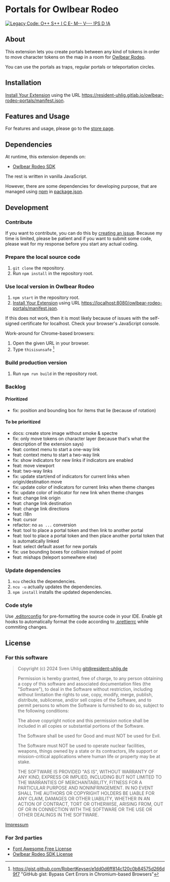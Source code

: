 # Portals for Owlbear Rodeo

<a href="https://gitlab.com/resident-uhlig/legacy-code"><img alt="Legacy Code: O++ S++ I C E- M-- V--- !PS D !A" src="https://img.shields.io/badge/Legacy%20Code-O%2B%2B%20S%2B%2B%20I%20C%20E--%20M----%20V------%20!PS%20D%20!A-informational"></a>

## About

This extension lets you create portals between any kind of tokens in order to move character tokens on the map in a room for [Owlbear Rodeo].

You can use the portals as traps, regular portals or teleportation circles.

[Owlbear Rodeo]: https://owlbear.rodeo/

## Installation

[Install Your Extension] using the URL <https://resident-uhlig.gitlab.io/owlbear-rodeo-portals/manifest.json>.

[Install Your Extension]: https://docs.owlbear.rodeo/extensions/tutorial-hello-world/install-your-extension/

## Features and Usage

For features and usage, please go to the [store page](static/store/index.md).

## Dependencies

At runtime, this extension depends on:

- [Owlbear Rodeo SDK]

The rest is written in vanilla JavaScript.

However, there are some dependencies for developing purpose,
that are managed using [npm] in [package.json](package.json).

[Owlbear Rodeo SDK]: https://github.com/owlbear-rodeo/sdk
[npm]: https://www.npmjs.com/

## Development

### Contribute

If you want to contribute, you can do this by [creating an issue]. Because my
time is limited, please be patient and if you want to submit some code, please
wait for my response before you start any actual coding.

[creating an issue]: https://gitlab.com/resident-uhlig/owlbear-rodeo-portals/-/issues/new

### Prepare the local source code

1. `git clone` the repository.
2. Run `npm install` in the repository root.

### Use local version in Owlbear Rodeo

1. `npm start` in the repository root.
2. [Install Your Extension] using URL <https://localhost:8080/owlbear-rodeo-portals/manifest.json>.

If this does not work, then it is most likely because of issues with the
self-signed certificate for localhost. Check your browser's JavaScript console.

Work-around for Chrome-based browsers:

1. Open the given URL in your browser.
2. Type `thisisunsafe` [^thisisunsafe]

[^thisisunsafe]: https://gist.github.com/RobertKeyser/e1dd0d6ff814c120c0b84575d266d9f7 "GitHub gist: Bypass Cert Errors in Chromium-based Browsers"

### Build production version

1. Run `npm run build` in the repository root.

### Backlog

#### Prioritized

- fix: position and bounding box for items that lie (because of rotation)

#### To be prioritized

- docs: create store image without smoke & spectre
- fix: only move tokens on character layer (because that's what the description of the extension says)
- feat: context menu to start a one-way link
- feat: context menu to start a two-way link
- fix: show indicators for new links if indicators are enabled
- feat: move viewport
- feat: two-way links
- fix: update start/end of indicators for current links when origin/destination move
- fix: update color of indicators for current links when theme changes
- fix: update color of indicator for new link when theme changes
- feat: change link origin
- feat: change link destination
- feat: change link directions
- feat: i18n
- feat: cursor
- refactor: no `as ...` conversion
- feat: tool to place a portal token and then link to another portal
- feat: tool to place a portal token and then place another portal token that is automatically linked
- feat: select default asset for new portals
- fix: use bounding boxes for collision instead of point
- feat: mishaps (teleport somewhere else)

### Update dependencies

1. `ncu` checks the dependencies.
2. `ncu -u` actually updates the dependencies.
3. `npm install` installs the updated dependencies.

### Code style

Use [.editorconfig](.editorconfig) for pre-formatting the source code in your
IDE. Enable git hooks to automatically format the code according
to [.prettierrc](.prettierrc) while commiting changes.

## License

### For this software

> Copyright (c) 2024 Sven Uhlig <git@resident-uhlig.de>
>
> Permission is hereby granted, free of charge, to any person obtaining a copy
> of this software and associated documentation files (the "Software"), to deal
> in the Software without restriction, including without limitation the rights
> to use, copy, modify, merge, publish, distribute, sublicense, and/or sell
> copies of the Software, and to permit persons to whom the Software is
> furnished to do so, subject to the following conditions:
>
> The above copyright notice and this permission notice shall be included in all
> copies or substantial portions of the Software.
>
> The Software shall be used for Good and must NOT be used for Evil.
>
> The Software must NOT be used to operate nuclear facilities, weapons, things
> owned by a state or its contractors, life support or mission-critical
> applications where human life or property may be at stake.
>
> THE SOFTWARE IS PROVIDED "AS IS", WITHOUT WARRANTY OF ANY KIND, EXPRESS OR
> IMPLIED, INCLUDING BUT NOT LIMITED TO THE WARRANTIES OF MERCHANTABILITY,
> FITNESS FOR A PARTICULAR PURPOSE AND NONINFRINGEMENT. IN NO EVENT SHALL THE
> AUTHORS OR COPYRIGHT HOLDERS BE LIABLE FOR ANY CLAIM, DAMAGES OR OTHER
> LIABILITY, WHETHER IN AN ACTION OF CONTRACT, TORT OR OTHERWISE, ARISING FROM,
> OUT OF OR IN CONNECTION WITH THE SOFTWARE OR THE USE OR OTHER DEALINGS IN THE
> SOFTWARE.

[Impressum](https://resident-uhlig.de/impressum.html)

### For 3rd parties

- [Font Awesome Free License](static/font-awesome/LICENSE.txt)
- [Owlbear Rodeo SDK License](https://github.com/owlbear-rodeo/sdk/blob/main/LICENSE)

